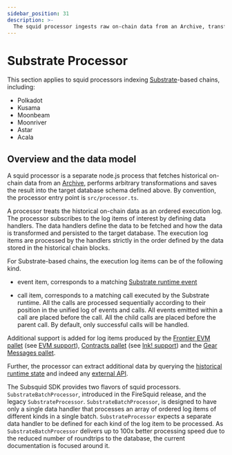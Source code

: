 ```yaml
---
sidebar_position: 31
description: >-
  The squid processor ingests raw on-chain data from an Archive, transforms it and saves into the target data store.
---
```


# Substrate Processor

This section applies to squid processors indexing [Substrate](https://dcos.substrate.io)-based chains, including:

- Polkadot
- Kusama
- Moonbeam
- Moonriver
- Astar
- Acala

## Overview and the data model

A squid processor is a separate node.js process that fetches historical on-chain data from an [Archive](/archives), performs arbitrary transformations and saves the result into the target database schema defined above. By convention, the processor entry point is `src/processor.ts`.

A processor treats the historical on-chain data as an ordered execution log. The processor subscribes to the log items of interest by defining data handlers. The data handlers define the data to be fetched and how the data is transformed and persisted to the target database. The execution log items are processed by the handlers strictly in the order defined by the data stored in the historical chain blocks.

For Substrate-based chains, the execution log items can be of the following kind.

- event item, corresponds to a matching [Substrate runtime event](https://docs.substrate.io/main-docs/build/events-errors/) 

- call item, corresponds to a matching call executed by the Substrate runtime. All the calls are processed sequentially according to their position in the unified log of events and calls. All events emitted within a call are placed
before the call. All the child calls are placed before the parent call. By default, only successful calls will be handled.

Additional support is added for log items produced by the [Frontier EVM pallet](https://paritytech.github.io/frontier/frame/evm.html) (see [EVM support](/develop-a-squid/squid-processor/evm-support)), [Contracts pallet](https://crates.parity.io/pallet_contracts/index.html) (see [Ink! support](/develop-a-squid/squid-processor/wasm-support)) and the [Gear Messages pallet](/develop-a-squid/squid-processor/gear-support).

Further, the processor can extract additional data by querying the [historical runtime state](/develop-a-squid/squid-processor/storage-state-calls) and indeed any [external API](https://github.com/subsquid/squid-external-api-example).


The Subsquid SDK provides two flavors of squid processors. `SubstrateBatchProcessor`, introduced in the FireSquid release, and the legacy `SubstrateProcessor`. `SubstrateBatchProcessor`, is designed to have only a single data handler that processes an array of ordered log items of different kinds in a single batch. `SubstrateProcessor` expects a separate data handler to be defined for each kind of the log item to be processed. As `SubstrateBatchProcessor` delivers up to 100x better processing speed due to the reduced number of roundtrips to the database, the current documentation is focused around it.

